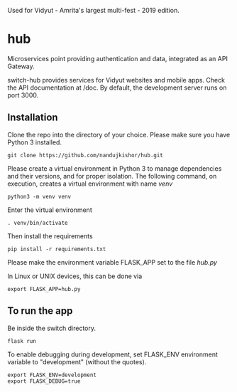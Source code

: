 Used for Vidyut - Amrita's largest multi-fest - 2019 edition.

# hub
Microservices point providing authentication and data, integrated as an API Gateway.

switch-hub provides services for Vidyut websites and mobile apps. Check the API documentation at /doc. By default, the development server runs on port 3000.

## Installation

Clone the repo into the directory of your choice. Please make sure you have Python 3 installed.
~~~
git clone https://github.com/nandujkishor/hub.git
~~~
Please create a virtual environment in Python 3 to manage dependencies and their versions, and for proper isolation. The following command, on execution, creates a virtual environment with name *venv*
~~~
python3 -m venv venv
~~~
Enter the virtual environment
~~~
. venv/bin/activate
~~~
Then install the requirements
~~~
pip install -r requirements.txt
~~~

Please make the environment variable FLASK_APP set to the file *hub.py*

In Linux or UNIX devices, this can be done via
~~~
export FLASK_APP=hub.py
~~~

## To run the app

Be inside the switch directory.
~~~
flask run
~~~

To enable debugging during development, set FLASK_ENV environment variable to "development" (without the quotes).

~~~
export FLASK_ENV=development
export FLASK_DEBUG=true
~~~
